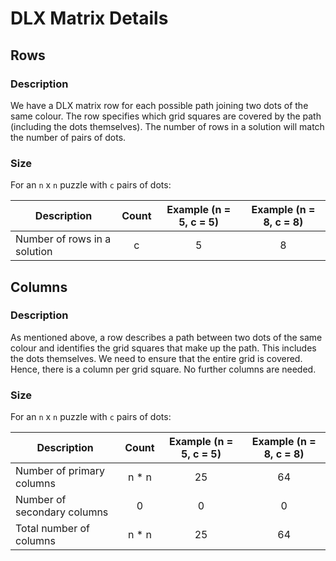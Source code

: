 # DLX Matrix Details

## Rows

### Description

We have a DLX matrix row for each possible path joining two dots of the same colour.
The row specifies which grid squares are covered by the path (including the dots themselves).
The number of rows in a solution will match the number of pairs of dots.

### Size

For an `n` x `n` puzzle with `c` pairs of dots:

| Description | Count | Example (n = 5, c = 5) | Example (n = 8, c = 8) |
| --- | :-: | :-: | :-: |
| Number of rows in a solution | c | 5 | 8 |

## Columns

### Description

As mentioned above, a row describes a path between two dots of the same colour and identifies the grid
squares that make up the path. This includes the dots themselves. We need to ensure that the entire grid
is covered. Hence, there is a column per grid square. No further columns are needed.

### Size

For an `n` x `n` puzzle with `c` pairs of dots:

| Description | Count | Example (n = 5, c = 5) | Example (n = 8, c = 8) |
| --- | :-: | :-: | :-: |
| Number of primary columns | n * n | 25 | 64 |
| Number of secondary columns | 0 | 0 | 0 |
| Total number of columns | n * n | 25 | 64 |
